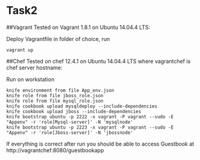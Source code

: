 # Task2

##Vagrant
Tested on Vagrant 1.8.1 on Ubuntu 14.04.4 LTS:

Deploy Vagrantfile in folder of choice, run
```
vagrant up
```
##Chef
Tested on chef 12.4.1 on Ubuntu 14.04.4 LTS where vagrantchef is chef server hostname:

Run on workstation
```
knife environment from file App_env.json
knife role from file jboss_role.json
knife role from file mysql_role.json
knife cookbook upload mysqldeploy --include-dependencies
knife cookbook upload jboss --include-dependencies
knife bootstrap ubuntu -p 2222 -x vagrant -P vagrant --sudo -E "Appenv" -r 'role[Mysql-server]' -N 'mysqlnode'
knife bootstrap ubuntu -p 2223 -x vagrant -P vagrant --sudo -E "Appenv" -r 'role[Jboss-server]' -N 'jbossnode'
```

If everything is correct after run you should be able to access Guestbook at http://vagrantchef:8080/guestbookapp